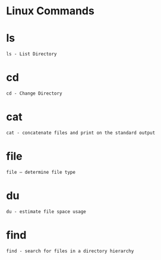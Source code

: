 # Linux Commands

# ls
    ls - List Directory 

# cd
    cd - Change Directory

# cat
    cat - concatenate files and print on the standard output

# file
    file — determine file type

# du
    du - estimate file space usage

# find
    find - search for files in a directory hierarchy

